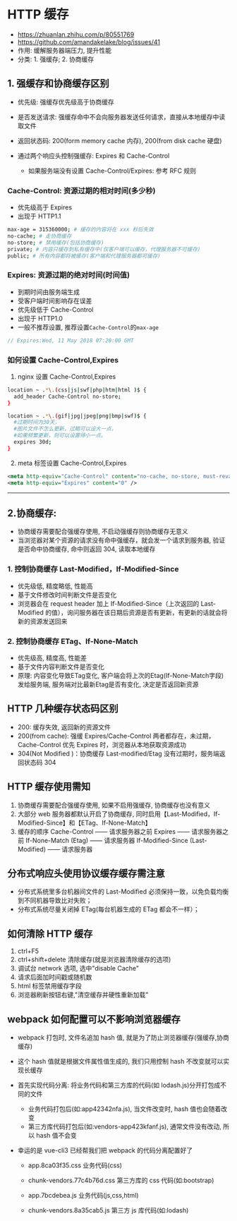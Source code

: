 # HTTP 缓存

- https://zhuanlan.zhihu.com/p/80551769
- https://github.com/amandakelake/blog/issues/41
- 作用: 缓解服务器端压力, 提升性能
- 分类: 1. 强缓存; 2. 协商缓存

## 1. 强缓存和协商缓存区别

- 优先级: 强缓存优先级高于协商缓存
- 是否发送请求: 强缓存命中不会向服务器发送任何请求，直接从本地缓存中读取文件
- 返回状态码: 200(form memory cache 内存), 200(from disk cache 硬盘)
- 通过两个响应头控制强缓存: Expires 和 Cache-Control

    - 如果服务端没有设置 Cache-Control/Expires: 参考 RFC 规则

### Cache-Control: 资源过期的相对时间(多少秒)

- 优先级高于 Expires
- 出现于 HTTP1.1

```bash
max-age = 315360000; # 缓存的内容将在 xxx 秒后失效
no-cache; # 走协商缓存
no-store; # 禁用缓存(包括协商缓存)
private; # 内容只缓存到私有缓存中(仅客户端可以缓存，代理服务器不可缓存)
public; # 所有内容都将被缓存(客户端和代理服务器都可缓存)
```

### Expires: 资源过期的绝对时间(时间值)

- 到期时间由服务端生成
- 受客户端时间影响存在误差
- 优先级低于 Cache-Control
- 出现于 HTTP1.0
- 一般不推荐设置, 推荐设置`Cache-Control`的`max-age`

```js
// Expires:Wed, 11 May 2018 07:20:00 GMT
```

### 如何设置 Cache-Control,Expires

1. nginx 设置 Cache-Control,Expires

```bash
location ~ .*\.(css|js|swf|php|htm|html )$ {
  add_header Cache-Control no-store;
}

location ~ .*\.(gif|jpg|jpeg|png|bmp|swf)$ {
  #过期时间为30天，
  #图片文件不怎么更新，过期可以设大一点，
  #如果频繁更新，则可以设置得小一点。
  expires 30d;
}
```

2. meta 标签设置 Cache-Control,Expires

```xml
<meta http-equiv="Cache-Control" content="no-cache, no-store, must-revalidate" />
<meta http-equiv="Expires" content="0" />
```

---

## 2.协商缓存:

- 协商缓存需要配合强缓存使用, 不启动强缓存则协商缓存无意义
- 当浏览器对某个资源的请求没有命中强缓存，就会发一个请求到服务器, 验证是否命中协商缓存, 命中则返回 304, 读取本地缓存

### 1. 控制协商缓存 Last-Modified，If-Modified-Since

- 优先级低, 精度略低, 性能高
- 基于文件修改时间判断文件是否变化
- 浏览器会在 request header 加上 If-Modified-Since（上次返回的 Last-Modified 的值），询问服务器在该日期后资源是否有更新，有更新的话就会将新的资源发送回来

### 2. 控制协商缓存 ETag、If-None-Match

- 优先级高, 精度高, 性能差
- 基于文件内容判断文件是否变化
- 原理: 内容变化导致ETag变化, 客户端会将上次的Etag(If-None-Match字段)发给服务端, 服务端对比最新Etag是否有变化, 决定是否返回新资源

## HTTP 几种缓存状态码区别

- 200: 缓存失效, 返回新的资源文件
- 200(from cache): 强缓 Expires/Cache-Control 两者都存在，未过期，Cache-Control 优先 Expires 时，浏览器从本地获取资源成功
- 304(Not Modified )：协商缓存 Last-modified/Etag 没有过期时，服务端返回状态码 304

## HTTP 缓存使用需知

1. 协商缓存需要配合强缓存使用, 如果不启用强缓存, 协商缓存也没有意义
2. 大部分 web 服务器都默认开启了协商缓存, 同时启用【Last-Modified，If-Modified-Since】和【ETag、If-None-Match】
3. 缓存的顺序
   Cache-Control —— 请求服务器之前
   Expires —— 请求服务器之前
   If-None-Match (Etag) —— 请求服务器
   If-Modified-Since (Last-Modified) —— 请求服务器

## 分布式响应头使用协议缓存缓存需注意

- 分布式系统里多台机器间文件的 Last-Modified 必须保持一致，以免负载均衡到不同机器导致比对失败；
- 分布式系统尽量关闭掉 ETag(每台机器生成的 ETag 都会不一样）；

## 如何清除 HTTP 缓存

1. ctrl+F5
2. ctrl+shift+delete 清除缓存(就是浏览器清除缓存的选项)
3. 调试台 network 选项, 选中"disable Cache"
4. 请求后面加时间戳或随机数
5. html 标签禁用缓存字段
6. 浏览器刷新按钮右键,"清空缓存并硬性重新加载"

## webpack 如何配置可以不影响浏览器缓存

- webpack 打包时, 文件名追加 hash 值, 就是为了防止浏览器缓存(强缓存,协商缓存)
- 这个 hash 值就是根据文件属性值生成的, 我们只用控制 hash 不改变就可以实现长缓存

- 首先实现代码分离: 将业务代码和第三方库的代码(如 lodash.js)分开打包成不同的文件

  - 业务代码打包后(如:app42342nfa.js), 当文件改变时, hash 值也会随着改变
  - 第三方库代码打包后(如:vendors-app423kfanf.js), 通常文件没有改动, 所以 hash 值不会变

- 幸运的是 vue-cli3 已经帮我们把 webpack 的代码分离配置好了

  - app.8ca03f35.css 业务代码(css)
  - chunk-vendors.77c4b76d.css 第三方库的 css 代码(如:bootstrap)

  - app.7bcdebea.js 业务代码(js,css,html)
  - chunk-vendors.8a35cab5.js 第三方 js 库代码(如:lodash)
